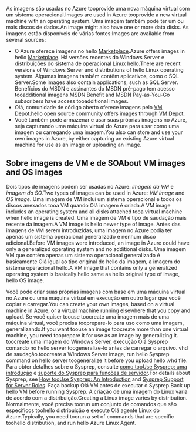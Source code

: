 

<span data-ttu-id="35074-101">As imagens são usadas no Azure tooprovide uma nova máquina virtual com um sistema operacional.</span><span class="sxs-lookup"><span data-stu-id="35074-101">Images are used in Azure tooprovide a new virtual machine with an operating system.</span></span> <span data-ttu-id="35074-102">Uma imagem também pode ter um ou mais discos de dados.</span><span class="sxs-lookup"><span data-stu-id="35074-102">An image might also have one or more data disks.</span></span> <span data-ttu-id="35074-103">As imagens estão disponíveis de várias fontes:</span><span class="sxs-lookup"><span data-stu-id="35074-103">Images are available from several sources:</span></span>

* <span data-ttu-id="35074-104">O Azure oferece imagens no hello [Marketplace](https://azure.microsoft.com/gallery/virtual-machines/).</span><span class="sxs-lookup"><span data-stu-id="35074-104">Azure offers images in hello [Marketplace](https://azure.microsoft.com/gallery/virtual-machines/).</span></span> <span data-ttu-id="35074-105">Há versões recentes do Windows Server e distribuições do sistema de operacional Linux hello.</span><span class="sxs-lookup"><span data-stu-id="35074-105">There are recent versions of Windows Server and distributions of hello Linux operating system.</span></span> <span data-ttu-id="35074-106">Algumas imagens também contêm aplicativos, como o SQL Server.</span><span class="sxs-lookup"><span data-stu-id="35074-106">Some images also contain applications, such as SQL Server.</span></span> <span data-ttu-id="35074-107">Benefícios do MSDN e assinantes do MSDN pré-pago tem acesso tooadditional imagens.</span><span class="sxs-lookup"><span data-stu-id="35074-107">MSDN Benefit and MSDN Pay-as-You-Go subscribers have access tooadditional images.</span></span>
* <span data-ttu-id="35074-108">Olá, comunidade de código aberto oferece imagens pelo [VM Depot](http://vmdepot.msopentech.com/List/Index).</span><span class="sxs-lookup"><span data-stu-id="35074-108">hello open source community offers images through [VM Depot](http://vmdepot.msopentech.com/List/Index).</span></span>
* <span data-ttu-id="35074-109">Você também pode armazenar e usar suas próprias imagens no Azure, seja capturando uma máquina virtual do Azure para usar como uma imagem ou carregando uma imagem.</span><span class="sxs-lookup"><span data-stu-id="35074-109">You also can store and use your own images in Azure, by either capturing an existing Azure virtual machine for use as an image or uploading an image.</span></span>

## <a name="about-vm-images-and-os-images"></a><span data-ttu-id="35074-110">Sobre imagens de VM e de SO</span><span class="sxs-lookup"><span data-stu-id="35074-110">About VM images and OS images</span></span>
<span data-ttu-id="35074-111">Dois tipos de imagens podem ser usadas no Azure: *imagem da VM* e *imagem do SO*.</span><span class="sxs-lookup"><span data-stu-id="35074-111">Two types of images can be used in Azure: *VM image* and *OS image*.</span></span> <span data-ttu-id="35074-112">Uma imagem de VM inclui um sistema operacional e todos os discos anexados tooa VM quando Olá imagem é criada.</span><span class="sxs-lookup"><span data-stu-id="35074-112">A VM image includes an operating system and all disks attached tooa virtual machine when hello image is created.</span></span> <span data-ttu-id="35074-113">Uma imagem de VM é tipo de saudação mais recente da imagem.</span><span class="sxs-lookup"><span data-stu-id="35074-113">A VM image is hello newer type of image.</span></span> <span data-ttu-id="35074-114">Antes das imagens de VM serem introduzidas, uma imagem no Azure podia ter apenas um sistema operacional generalizado e nenhum disco adicional.</span><span class="sxs-lookup"><span data-stu-id="35074-114">Before VM images were introduced, an image in Azure could have only a generalized operating system and no additional disks.</span></span> <span data-ttu-id="35074-115">Uma imagem VM que contém apenas um sistema operacional generalizado é basicamente Olá igual ao tipo original do hello da imagem, a imagem do sistema operacional hello.</span><span class="sxs-lookup"><span data-stu-id="35074-115">A VM image that contains only a generalized operating system is basically hello same as hello original type of image, hello OS image.</span></span>

<span data-ttu-id="35074-116">Você pode criar suas próprias imagens com base em uma máquina virtual no Azure ou uma máquina virtual em execução em outro lugar que você copiar e carregar.</span><span class="sxs-lookup"><span data-stu-id="35074-116">You can create your own images, based on a virtual machine in Azure, or a virtual machine running elsewhere that you copy and upload.</span></span> <span data-ttu-id="35074-117">Se você quiser toouse toocreate uma imagem mais de uma máquina virtual, você precisa tooprepare-lo para uso como uma imagem, generalizando.</span><span class="sxs-lookup"><span data-stu-id="35074-117">If you want toouse an image toocreate more than one virtual machine, you need tooprepare it for use as an image by generalizing it.</span></span> <span data-ttu-id="35074-118">toocreate uma imagem do Windows Server, execução Olá Sysprep comando no hello server toogeneralize-lo antes de carregar o arquivo. vhd de saudação.</span><span class="sxs-lookup"><span data-stu-id="35074-118">toocreate a Windows Server image, run hello Sysprep command on hello server toogeneralize it before you upload hello .vhd file.</span></span> <span data-ttu-id="35074-119">Para obter detalhes sobre o Sysprep, consulte [como tooUse Sysprep: uma introdução](http://go.microsoft.com/fwlink/p/?LinkId=392030) e [suporte do Sysprep para funções de servidor](https://msdn.microsoft.com/windows/hardware/commercialize/manufacture/desktop/sysprep-support-for-server-roles).</span><span class="sxs-lookup"><span data-stu-id="35074-119">For details about Sysprep, see [How tooUse Sysprep: An Introduction](http://go.microsoft.com/fwlink/p/?LinkId=392030) and [Sysprep Support for Server Roles](https://msdn.microsoft.com/windows/hardware/commercialize/manufacture/desktop/sysprep-support-for-server-roles).</span></span> <span data-ttu-id="35074-120">Faça backup Olá VM antes de executar o Sysprep.</span><span class="sxs-lookup"><span data-stu-id="35074-120">Back up hello VM before running Sysprep.</span></span> <span data-ttu-id="35074-121">A criação de uma imagem do Linux varia de acordo com a distribuição.</span><span class="sxs-lookup"><span data-stu-id="35074-121">Creating a Linux image varies by distribution.</span></span> <span data-ttu-id="35074-122">Normalmente, você precisa toorun um conjunto de comandos que são específicos toohello distribuição e execute Olá agente Linux do Azure.</span><span class="sxs-lookup"><span data-stu-id="35074-122">Typically, you need toorun a set of commands that are specific toohello distribution, and run hello Azure Linux Agent.</span></span>
